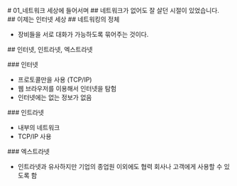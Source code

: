 # 01_네트워크 세상에 들어서며
## 네트워크가 없어도 잘 살던 시절이 있었습니다.
## 이제는 인터넷 세상
## 네트워킹의 정체
* 장비들을 서로 대화가 가능하도록 묶어주는 것이다.

## 인터넷, 인트라넷, 엑스트라넷

### 인터넷
* 프로토콜만을 사용 (TCP/IP)
* 웹 브라우저를 이용해서 인터넷을 탐험
* 인터넷에는 없는 정보가 없음

### 인트라넷
* 내부의 네트워크
* TCP/IP 사용

### 엑스트라넷
* 인트라넷과 유사하지만 기업의 종업원 이외에도 협력 회사나 고객에게 사용할 수 있도록 함

